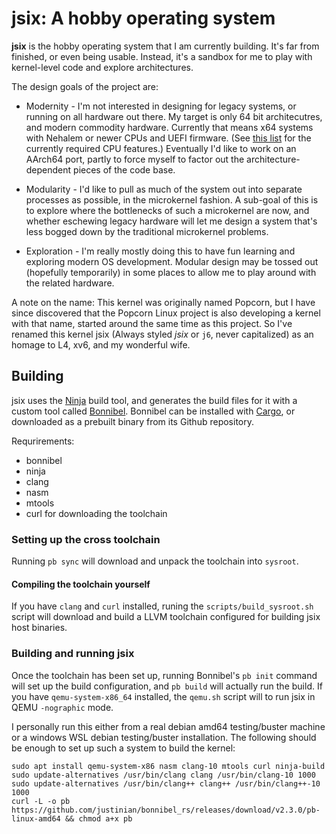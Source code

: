 # jsix: A hobby operating system

**jsix** is the hobby operating system that I am currently building. It's far
from finished, or even being usable. Instead, it's a sandbox for me to play
with kernel-level code and explore architectures.

The design goals of the project are:

* Modernity - I'm not interested in designing for legacy systems, or running on
  all hardware out there. My target is only 64 bit architecutres, and modern
  commodity hardware. Currently that means x64 systems with Nehalem or newer
  CPUs and UEFI firmware. (See [this list][cpu_features] for the currently
  required CPU features.) Eventually I'd like to work on an AArch64 port,
  partly to force myself to factor out the architecture-dependent pieces of the
  code base.

* Modularity - I'd like to pull as much of the system out into separate
  processes as possible, in the microkernel fashion. A sub-goal of this is to
  explore where the bottlenecks of such a microkernel are now, and whether
  eschewing legacy hardware will let me design a system that's less bogged down
  by the traditional microkernel problems.

* Exploration - I'm really mostly doing this to have fun learning and exploring
  modern OS development. Modular design may be tossed out (hopefully
  temporarily) in some places to allow me to play around with the related
  hardware.

A note on the name: This kernel was originally named Popcorn, but I have since
discovered that the Popcorn Linux project is also developing a kernel with that
name, started around the same time as this project. So I've renamed this kernel
jsix (Always styled _jsix_ or `j6`, never capitalized) as an homage to L4, xv6,
and my wonderful wife.

[cpu_features]: https://github.com/justinian/jsix/blob/master/src/libraries/cpu/include/cpu/features.inc

## Building

jsix uses the [Ninja][] build tool, and generates the build files for it with a
custom tool called [Bonnibel][]. Bonnibel can be installed with [Cargo][], or
downloaded as a prebuilt binary from its Github repository.

[Ninja]:    https://ninja-build.org
[Bonnibel]: https://github.com/justinian/bonnibel_rs
[Cargo]:    https://crates.io/crates/bonnibel

Requrirements:

* bonnibel
* ninja
* clang
* nasm
* mtools
* curl for downloading the toolchain

### Setting up the cross toolchain

Running `pb sync` will download and unpack the toolchain into `sysroot`. 

#### Compiling the toolchain yourself

If you have `clang` and `curl` installed, runing the `scripts/build_sysroot.sh`
script will download and build a LLVM toolchain configured for building jsix
host binaries.

### Building and running jsix

Once the toolchain has been set up, running Bonnibel's `pb init` command will
set up the build configuration, and `pb build` will actually run the build.  If
you have `qemu-system-x86_64` installed, the `qemu.sh` script will to run jsix
in QEMU `-nographic` mode.

I personally run this either from a real debian amd64 testing/buster machine or
a windows WSL debian testing/buster installation. The following should be
enough to set up such a system to build the kernel:

    sudo apt install qemu-system-x86 nasm clang-10 mtools curl ninja-build
    sudo update-alternatives /usr/bin/clang clang /usr/bin/clang-10 1000
    sudo update-alternatives /usr/bin/clang++ clang++ /usr/bin/clang++-10 1000
	curl -L -o pb https://github.com/justinian/bonnibel_rs/releases/download/v2.3.0/pb-linux-amd64 && chmod a+x pb


